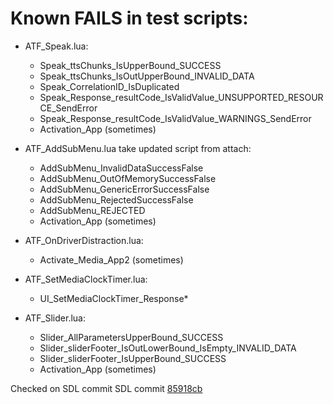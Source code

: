 # Known FAILS in test scripts:

* ATF_Speak.lua:
  * Speak_ttsChunks_IsUpperBound_SUCCESS
  * Speak_ttsChunks_IsOutUpperBound_INVALID_DATA
  * Speak_CorrelationID_IsDuplicated
  * Speak_Response_resultCode_IsValidValue_UNSUPPORTED_RESOURCE_SendError
  * Speak_Response_resultCode_IsValidValue_WARNINGS_SendError
  * Activation_App (sometimes)

* ATF_AddSubMenu.lua take updated script from attach:
  * AddSubMenu_InvalidDataSuccessFalse
  * AddSubMenu_OutOfMemorySuccessFalse
  * AddSubMenu_GenericErrorSuccessFalse
  * AddSubMenu_RejectedSuccessFalse
  * AddSubMenu_REJECTED
  * Activation_App (sometimes)

* ATF_OnDriverDistraction.lua:
  * Activate_Media_App2 (sometimes)

* ATF_SetMediaClockTimer.lua:
  * UI_SetMediaClockTimer_Response* 
  
* ATF_Slider.lua:
  * Slider_AllParametersUpperBound_SUCCESS
  * Slider_sliderFooter_IsOutLowerBound_IsEmpty_INVALID_DATA
  * Slider_sliderFooter_IsUpperBound_SUCCESS
  * Activation_App (sometimes)

Checked on SDL commit SDL commit [85918cb](https://github.com/smartdevicelink/sdl_core/commit/85918cb)
